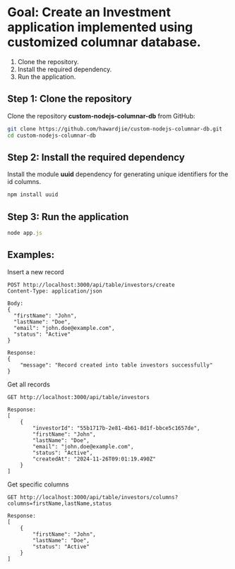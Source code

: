 # Goal: Create an Investment application implemented using customized columnar database.

1. Clone the repository.
2. Install the required dependency.
3. Run the application.

## Step 1: Clone the repository

Clone the repository **custom-nodejs-columnar-db** from GitHub:

```bash
git clone https://github.com/hawardjie/custom-nodejs-columnar-db.git
cd custom-nodejs-columnar-db
```

## Step 2: Install the required dependency

Install the module **uuid** dependency for generating unique identifiers for the id columns.

```javascript
npm install uuid
```

## Step 3: Run the application

```javascript
node app.js
```

## Examples:

Insert a new record

```
POST http://localhost:3000/api/table/investors/create
Content-Type: application/json

Body:
{
  "firstName": "John",
  "lastName": "Doe",
  "email": "john.doe@example.com",
  "status": "Active"
}

Response:
{
    "message": "Record created into table investors successfully"
}
```

Get all records

```
GET http://localhost:3000/api/table/investors

Response:
[
    {
        "investorId": "55b1717b-2e81-4b61-8d1f-bbce5c1657de",
        "firstName": "John",
        "lastName": "Doe",
        "email": "john.doe@example.com",
        "status": "Active",
        "createdAt": "2024-11-26T09:01:19.490Z"
    }
]
```

Get specific columns

```
GET http://localhost:3000/api/table/investors/columns?columns=firstName,lastName,status

Response:
[
    {
        "firstName": "John",
        "lastName": "Doe",
        "status": "Active"
    }
]
```
